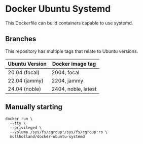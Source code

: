 Docker Ubuntu Systemd
=====================

This Dockerfile can build containers capable to use systemd.

Branches
--------

This repository has multiple tags that relate to Ubuntu versions.

|Ubuntu Version|Docker image tag|
|------------------|--------------------|
|20.04 (focal)     |2004, focal         |
|22.04 (jammy)     |2204, jammy         |
|24.04 (noble)     |2404, noble, latest |

Manually starting
-----------------

```shell
docker run \
  --tty \
  --privileged \
  --volume /sys/fs/cgroup:/sys/fs/cgroup:ro \
  mullholland/docker-ubuntu-systemd
```
